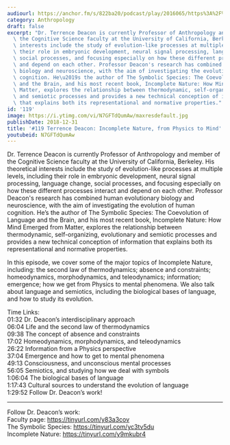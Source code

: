 ```yaml
---
audiourl: https://anchor.fm/s/822ba20/podcast/play/2016065/https%3A%2F%2Fd3ctxlq1ktw2nl.cloudfront.net%2Fproduction%2F2019-0-1%2F7774831-44100-2-fcc1d0ad59c4f.m4a
category: Anthropology
draft: false
excerpt: "Dr. Terrence Deacon is currently Professor of Anthropology and member of\
  \ the Cognitive Science faculty at the University of California, Berkeley. His theoretical\
  \ interests include the study of evolution-like processes at multiple levels, including\
  \ their role in embryonic development, neural signal processing, language change,\
  \ social processes, and focusing especially on how these different processes interact\
  \ and depend on each other. Professor Deacon's research has combined human evolutionary\
  \ biology and neuroscience, with the aim of investigating the evolution of human\
  \ cognition. He\u2019s the author of The Symbolic Species: The Coevolution of Language\
  \ and the Brain, and his most recent book, Incomplete Nature: How Mind Emerged from\
  \ Matter, explores the relationship between thermodynamic, self-organizing, evolutionary\
  \ and semiotic processes and provides a new technical conception of information\
  \ that explains both its representational and normative properties."
id: '119'
image: https://i.ytimg.com/vi/N7GFTdQumAw/maxresdefault.jpg
publishDate: 2018-12-31
title: '#119 Terrence Deacon: Incomplete Nature, from Physics to Mind'
youtubeid: N7GFTdQumAw
---
```

<div class="timelinks">

Dr. Terrence Deacon is currently Professor of Anthropology and member of the Cognitive Science faculty at the University of California, Berkeley. His theoretical interests include the study of evolution-like processes at multiple levels, including their role in embryonic development, neural signal processing, language change, social processes, and focusing especially on how these different processes interact and depend on each other. Professor Deacon's research has combined human evolutionary biology and neuroscience, with the aim of investigating the evolution of human cognition. He’s the author of The Symbolic Species: The Coevolution of Language and the Brain, and his most recent book, Incomplete Nature: How Mind Emerged from Matter, explores the relationship between thermodynamic, self-organizing, evolutionary and semiotic processes and provides a new technical conception of information that explains both its representational and normative properties.

In this episode, we cover some of the major topics of Incomplete Nature, including: the second law of thermodynamics; absence and constraints; homeodynamics, morphodynamics, and teleodynamics; information; emergence; how we get from Physics to mental phenomena. We also talk about language and semiotics, including the biological bases of language, and how to study its evolution.

Time Links:  
<time>01:32</time> Dr. Deacon’s interdisciplinary approach  
<time>06:04</time> Life and the second law of thermodynamics                    
<time>09:38</time> The concept of absence and constraints                  
<time>17:02</time> Homeodynamics, morphodynamics, and teleodynamics             
<time>26:22</time> Information from a Physics perspective             
<time>37:04</time> Emergence and how to get to mental phenomena      
<time>49:13</time> Consciousness, and unconscious mental processes  
<time>56:05</time> Semiotics, and studying how we deal with symbols    
<time>1:06:04</time> The biological bases of language    
<time>1:17:43</time> Cultural sources to understand the evolution of language      
<time>1:29:52</time> Follow Dr. Deacon’s work!    

---

Follow Dr. Deacon’s work:  
Faculty page: https://tinyurl.com/y83a3cov  
The Symbolic Species: https://tinyurl.com/yc3tv5du  
Incomplete Nature: https://tinyurl.com/y9mkubr4
</div>


